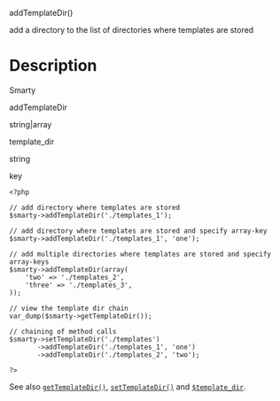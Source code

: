 addTemplateDir()

add a directory to the list of directories where templates are stored

Description
===========

Smarty

addTemplateDir

string\|array

template\_dir

string

key

    <?php

    // add directory where templates are stored
    $smarty->addTemplateDir('./templates_1');

    // add directory where templates are stored and specify array-key
    $smarty->addTemplateDir('./templates_1', 'one');

    // add multiple directories where templates are stored and specify array-keys
    $smarty->addTemplateDir(array(
        'two' => './templates_2',
        'three' => './templates_3',
    ));

    // view the template dir chain
    var_dump($smarty->getTemplateDir());

    // chaining of method calls
    $smarty->setTemplateDir('./templates')
           ->addTemplateDir('./templates_1', 'one')
           ->addTemplateDir('./templates_2', 'two');

    ?>

See also [`getTemplateDir()`](#api.get.template.dir),
[`setTemplateDir()`](#api.set.template.dir) and
[`$template_dir`](#variable.template.dir).
